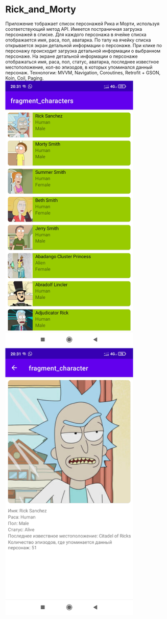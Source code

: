 # Rick_and_Morty
Приложение тображает список персонажей Рика и Морти, используя соответствующий метод API. Имеется постраничная загрузка персонажей в списке.
Для каждого персонажа в ячейке списка отображается имя, раса, пол, аватарка.
По тапу на ячейку списка открывается экран детальной информации о персонаже. При клике по персонажу происходит загрузка детальной информации о выбранном персонаже.
На экране детальной информации о персонаже отображаться имя, раса, пол, статус, аватарка, последнее известное местоположение, кол-во эпизодов, в которых упоминался данный персонаж.
Технологии: MVVM, Navigation, Coroutines, Retrofit + GSON, Koin, Coil, Paging.
<img src="https://github.com/ldrmomentpro/Rick_and_Morty/blob/master/Screenshot_1.jpg" width="400" />
<img src="https://github.com/ldrmomentpro/Rick_and_Morty/blob/master/Screenshot_2.jpg" width="400" />

